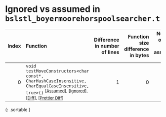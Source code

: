 # Ignored vs assumed in `bslstl_boyermoorehorspoolsearcher.t`

<script src="../sorttable.js"></script>

|   Index | Function                                                                                                                                                                                                           |   Difference in number of lines |   Function size difference in bytes |   Number of lines in assumed build | Number of bytes in assumed build   |   Number of lines in ignored build | Number of bytes in ignored build   |
|--------:|:-------------------------------------------------------------------------------------------------------------------------------------------------------------------------------------------------------------------|--------------------------------:|------------------------------------:|-----------------------------------:|:-----------------------------------|-----------------------------------:|:-----------------------------------|
|       0 | `void testMoveConstructors<char const*, CharHashCaseInsensitive, CharEqualCaseInsensitive, true>()` <sup>\[[Assumed](0-assume)\], \[[Ignored](0-none)\], \[[Diff](0.diff.html)\], \[[Prettier Diff](0-diff.html)\] |                               1 |                                   0 |                                819 | 3,760                              |                                818 | 3,760                              |
{: .sortable }
